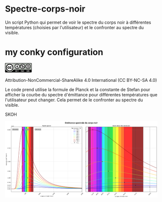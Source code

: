 # Spectre-corps-noir
Un script Python qui permet de voir le spectre du corps noir à différentes températures (choisies par l'utilisateur) et le confronter au spectre du visible.

# my conky configuration

![Creative Commons](cc.png)

Attribution-NonCommercial-ShareAlike 4.0 International (CC BY-NC-SA 4.0)

Le code prend utilise la formule de Planck et la constante de Stefan pour afficher la courbe du spectre d'émittance pour différentes températures que l'utilisateur peut changer. Cela permet de le confronter au spectre du visible.

SKOH

![Corps Noir](Corps_noir.png)

